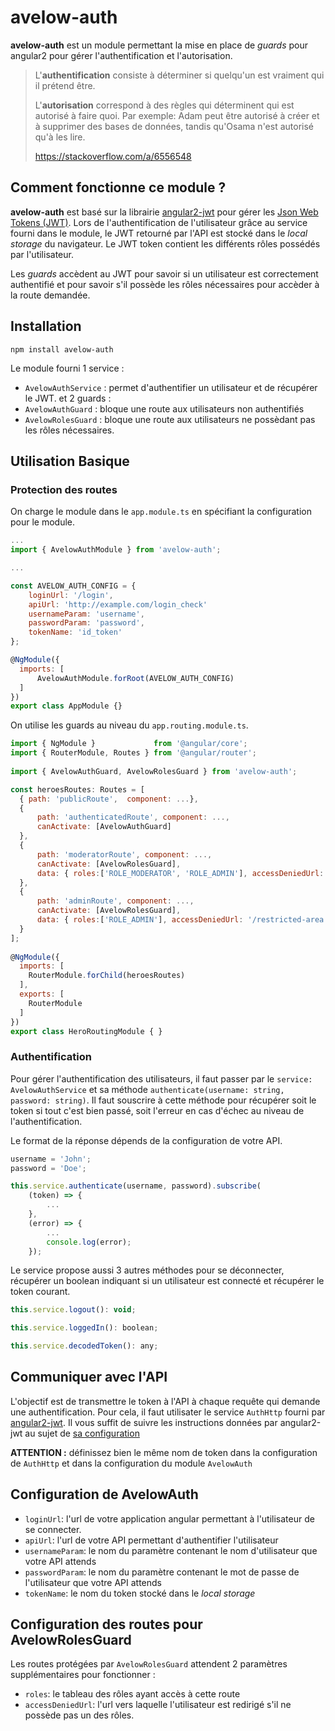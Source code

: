 # avelow-auth

**avelow-auth** est un module permettant la mise en place de *guards* pour angular2 pour gérer l'authentification et l'autorisation.

>L'**authentification** consiste à déterminer si quelqu'un est vraiment qui il prétend être.
>
>L'**autorisation** correspond à des règles qui déterminent qui est autorisé à faire quoi. Par exemple: Adam peut être autorisé à créer et à supprimer des bases de données, tandis qu'Osama n'est autorisé qu'à les lire.
>
> https://stackoverflow.com/a/6556548

## Comment fonctionne ce module ?

**avelow-auth** est basé sur la librairie [angular2-jwt](https://github.com/auth0/angular2-jwt) pour gérer les [Json Web Tokens (JWT)](https://jwt.io/introduction/).
Lors de l'authentification de l'utilisateur grâce au service fourni dans le module, le JWT retourné par l'API est stocké dans le *local storage* du navigateur.
Le JWT token contient les différents rôles possédés par l'utilisateur.

Les *guards* accèdent au JWT pour savoir si un utilisateur est correctement authentifié et pour savoir s'il possède les rôles nécessaires pour accèder à la route demandée.

## Installation

```
npm install avelow-auth
```

Le module fourni 1 service :
- `AvelowAuthService` : permet d'authentifier un utilisateur et de récupérer le JWT.
et 2 guards :
- `AvelowAuthGuard` : bloque une route aux utilisateurs non authentifiés
- `AvelowRolesGuard` : bloque une route aux utilisateurs ne possèdant pas les rôles nécessaires.

## Utilisation Basique
### Protection des routes

On charge le module dans le `app.module.ts` en spécifiant la configuration pour le module.

```javascript
...
import { AvelowAuthModule } from 'avelow-auth';

...

const AVELOW_AUTH_CONFIG = {
	loginUrl: '/login',
	apiUrl: 'http://example.com/login_check'
	usernameParam: 'username',
	passwordParam: 'password',
	tokenName: 'id_token'
};

@NgModule({
  imports: [
	  AvelowAuthModule.forRoot(AVELOW_AUTH_CONFIG)
  ]
})
export class AppModule {}
```

On utilise les guards au niveau du `app.routing.module.ts`.

```javascript
import { NgModule }             from '@angular/core';
import { RouterModule, Routes } from '@angular/router';
 
import { AvelowAuthGuard, AvelowRolesGuard } from 'avelow-auth';

const heroesRoutes: Routes = [
  { path: 'publicRoute',  component: ...},
  { 
	  path: 'authenticatedRoute', component: ...,
	  canActivate: [AvelowAuthGuard]
  },
  {
	  path: 'moderatorRoute', component: ...,
	  canActivate: [AvelowRolesGuard],
	  data: { roles:['ROLE_MODERATOR', 'ROLE_ADMIN'], accessDeniedUrl: '/login'}
  },
  {
	  path: 'adminRoute', component: ...,
	  canActivate: [AvelowRolesGuard],
	  data: { roles:['ROLE_ADMIN'], accessDeniedUrl: '/restricted-area'}
  }
];
 
@NgModule({
  imports: [
    RouterModule.forChild(heroesRoutes)
  ],
  exports: [
    RouterModule
  ]
})
export class HeroRoutingModule { }
```

### Authentification

Pour gérer l'authentification des utilisateurs, il faut passer par le `service: AvelowAuthService` et sa méthode `authenticate(username: string, password: string)`.
Il faut souscrire à cette méthode pour récupérer soit le token si tout c'est bien passé, soit l'erreur en cas d'échec au niveau de l'authentification.

Le format de la réponse dépends de la configuration de votre API.

```javascript
username = 'John';
password = 'Doe';

this.service.authenticate(username, password).subscribe(
    (token) => {
	    ...
    },
    (error) => {
	    ...
	    console.log(error);
    });
```

Le service propose aussi 3 autres méthodes pour se déconnecter, récupérer un boolean indiquant si un utilisateur est connecté et récupérer le token courant.

```javascript
this.service.logout(): void; 

this.service.loggedIn(): boolean;

this.service.decodedToken(): any;
```
## Communiquer avec l'API

L'objectif est de transmettre le token à l'API à chaque requête qui demande une authentification. Pour cela, il faut utilisater le service `AuthHttp` fourni par [angular2-jwt](https://github.com/auth0/angular2-jwt).
Il vous suffit de suivre les instructions données par angular2-jwt au sujet de [sa configuration](https://github.com/auth0/angular2-jwt/blob/master/README.md#basic-configuration)

**ATTENTION :** définissez bien le même nom de token dans la configuration de `AuthHttp` et dans la configuration du module `AvelowAuth`

## Configuration de AvelowAuth
- `loginUrl`: l'url de votre application angular permettant à l'utilisateur de se connecter.
- `apiUrl`: l'url de votre API permettant d'authentifier l'utilisateur
- `usernameParam`: le nom du paramètre contenant le nom d'utilisateur que votre API attends
- `passwordParam`: le nom du paramètre contenant le mot de passe de l'utilisateur que votre API attends
- `tokenName`: le nom du token stocké dans le *local storage*

## Configuration des routes pour AvelowRolesGuard

Les routes protégées par `AvelowRolesGuard` attendent 2 paramètres supplémentaires pour fonctionner :
- `roles`: le tableau des rôles ayant accès à cette route
- `accessDeniedUrl`: l'url vers laquelle l'utilisateur est redirigé s'il ne possède pas un des rôles.